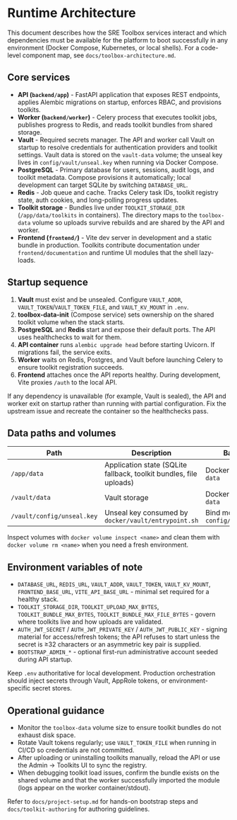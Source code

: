 # Runtime Architecture

This document describes how the SRE Toolbox services interact and which dependencies must be available for the platform to boot successfully in any environment (Docker Compose, Kubernetes, or local shells). For a code-level component map, see `docs/toolbox-architecture.md`.

## Core services

- **API (`backend/app`)** - FastAPI application that exposes REST endpoints, applies Alembic migrations on startup, enforces RBAC, and provisions toolkits.
- **Worker (`backend/worker`)** - Celery process that executes toolkit jobs, publishes progress to Redis, and reads toolkit bundles from shared storage.
- **Vault** - Required secrets manager. The API and worker call Vault on startup to resolve credentials for authentication providers and toolkit settings. Vault data is stored on the `vault-data` volume; the unseal key lives in `config/vault/unseal.key` when running via Docker Compose.
- **PostgreSQL** - Primary database for users, sessions, audit logs, and toolkit metadata. Compose provisions it automatically; local development can target SQLite by switching `DATABASE_URL`.
- **Redis** - Job queue and cache. Tracks Celery task IDs, toolkit registry state, auth cookies, and long-polling progress updates.
- **Toolkit storage** - Bundles live under `TOOLKIT_STORAGE_DIR` (`/app/data/toolkits` in containers). The directory maps to the `toolbox-data` volume so uploads survive rebuilds and are shared by the API and worker.
- **Frontend (`frontend/`)** - Vite dev server in development and a static bundle in production. Toolkits contribute documentation under `frontend/documentation` and runtime UI modules that the shell lazy-loads.

## Startup sequence

1. **Vault** must exist and be unsealed. Configure `VAULT_ADDR`, `VAULT_TOKEN`/`VAULT_TOKEN_FILE`, and `VAULT_KV_MOUNT` in `.env`.
2. **toolbox-data-init** (Compose service) sets ownership on the shared toolkit volume when the stack starts.
3. **PostgreSQL** and **Redis** start and expose their default ports. The API uses healthchecks to wait for them.
4. **API container** runs `alembic upgrade head` before starting Uvicorn. If migrations fail, the service exits.
5. **Worker** waits on Redis, Postgres, and Vault before launching Celery to ensure toolkit registration succeeds.
6. **Frontend** attaches once the API reports healthy. During development, Vite proxies `/auth` to the local API.

If any dependency is unavailable (for example, Vault is sealed), the API and worker exit on startup rather than running with partial configuration. Fix the upstream issue and recreate the container so the healthchecks pass.

## Data paths and volumes

| Path | Description | Backing store |
|------|-------------|---------------|
| `/app/data` | Application state (SQLite fallback, toolkit bundles, file uploads) | Docker volume `toolbox-data` |
| `/vault/data` | Vault storage | Docker volume `vault-data` |
| `/vault/config/unseal.key` | Unseal key consumed by `docker/vault/entrypoint.sh` | Bind mount `config/vault/unseal.key` |

Inspect volumes with `docker volume inspect <name>` and clean them with `docker volume rm <name>` when you need a fresh environment.

## Environment variables of note

- `DATABASE_URL`, `REDIS_URL`, `VAULT_ADDR`, `VAULT_TOKEN`, `VAULT_KV_MOUNT`, `FRONTEND_BASE_URL`, `VITE_API_BASE_URL` - minimal set required for a healthy stack.
- `TOOLKIT_STORAGE_DIR`, `TOOLKIT_UPLOAD_MAX_BYTES`, `TOOLKIT_BUNDLE_MAX_BYTES`, `TOOLKIT_BUNDLE_MAX_FILE_BYTES` - govern where toolkits live and how uploads are validated.
- `AUTH_JWT_SECRET` / `AUTH_JWT_PRIVATE_KEY` / `AUTH_JWT_PUBLIC_KEY` - signing material for access/refresh tokens; the API refuses to start unless the secret is ≥32 characters or an asymmetric key pair is supplied.
- `BOOTSTRAP_ADMIN_*` - optional first-run administrative account seeded during API startup.

Keep `.env` authoritative for local development. Production orchestration should inject secrets through Vault, AppRole tokens, or environment-specific secret stores.

## Operational guidance

- Monitor the `toolbox-data` volume size to ensure toolkit bundles do not exhaust disk space.
- Rotate Vault tokens regularly; use `VAULT_TOKEN_FILE` when running in CI/CD so credentials are not committed.
- After uploading or uninstalling toolkits manually, reload the API or use the Admin → Toolkits UI to sync the registry.
- When debugging toolkit load issues, confirm the bundle exists on the shared volume and that the worker successfully imported the module (logs appear on the worker container/stdout).

Refer to `docs/project-setup.md` for hands-on bootstrap steps and `docs/toolkit-authoring` for authoring guidelines.
